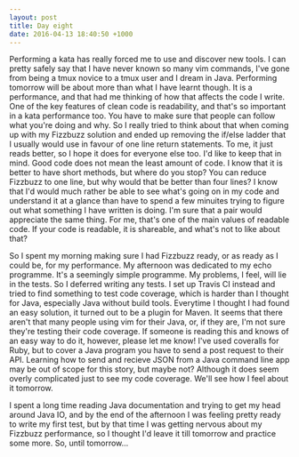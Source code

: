 ```yaml
---
layout: post
title: Day eight
date: 2016-04-13 18:40:50 +1000
---
```


Performing a kata has really forced me to use and discover new tools.  I can pretty safely say that I have never known so many vim commands, I've gone from being a tmux novice to a tmux user and I dream in Java.  Performing tomorrow will be about more than what I have learnt though.  It is a performance, and that had me thinking of how that affects the code I write.  One of the key features of clean code is readability, and that's so important in a kata performance too.  You have to make sure that people can follow what you're doing and why.  So I really tried to think about that when coming up with my Fizzbuzz solution and ended up removing the if/else ladder that I usually would use in favour of one line return statements.  To me, it just reads better, so I hope it does for everyone else too.  I'd like to keep that in mind.  Good code does not mean the least amount of code.  I know that it is better to have short methods, but where do you stop?  You can reduce Fizzbuzz to one line, but why would that be better than four lines?  I know that I'd would much rather be able to see what's going on in my code and understand it at a glance than have to spend a few minuites trying to figure out what something I have written is doing.  I'm sure that a pair would appreciate the same thing.  For me, that's one of the main values of readable code.  If your code is readable, it is shareable, and what's not to like about that?

So I spent my morning making sure I had Fizzbuzz ready, or as ready as I could be, for my performance.  My afternoon was dedicated to my echo programme.  It's a seemingly simple programme.  My problems, I feel, will lie in the tests.  So I deferred writing any tests.  I set up Travis CI instead and tried to find something to test code coverage, which is harder than I thought for Java, especially Java without build tools.  Everytime I thought I had found an easy solution, it turned out to be a plugin for Maven.  It seems that there aren't that many people using vim for their Java, or, if they are, I'm not sure they're testing their code coverage. If someone is reading this and knows of an easy way to do it, however, please let me know!  I've used coveralls for Ruby, but to cover a Java program you have to send a post request to their API.  Learning how to send and recieve JSON from a Java command line app may be out of scope for this story, but maybe not?  Although it does seem overly complicated just to see my code coverage.  We'll see how I feel about it tomorrow.

I spent a long time reading Java documentation and trying to get my head around Java IO, and by the end of the afternoon I was feeling pretty ready to write my first test, but by that time I was getting nervous about my Fizzbuzz performance, so I thought I'd leave it till tomorrow and practice some more.  So, until tomorrow...
